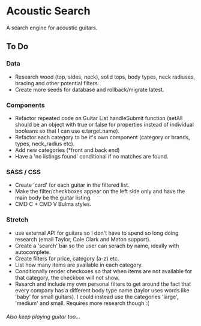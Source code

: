 # Acoustic Search

A search engine for acoustic guitars.


## To Do

### Data
- Research wood (top, sides, neck), solid tops, body types, neck radiuses, bracing and other potential filters.
- Create more seeds for database and rollback/migrate latest.

### Components
- Refactor repeated code on Guitar List handleSubmit function (setAll should be an object with true or false for properties instead of individual booleans so that I can use e.target.name).
- Refactor each category to be it's own component (category or brands, types, neck_radius etc).
- Add new categories (*front and back end)
- Have a 'no listings found' conditional if no matches are found.

###  SASS / CSS
- Create 'card' for each guitar in the filtered list. 
- Make the filter/checkboxes appear on the left side only and have the main body be the guitar listing.
- CMD C + CMD V Bulma styles.

### Stretch 
- use external API for guitars so I don't have to spend so long doing research (email Taylor, Cole Clark and Maton support). 
- Create a 'search' bar so the user can serach by name, ideally with autocomplete.
-  Create filters for price, category (a-z) etc.
-  List how many items are available in each category.
-  Conditionally render checkoxes so that when items are not available for that category, the checkbox will not show.
-  Resarch and include my own personal filters to get around the fact that every company has a different body type name (taylor uses words like 'baby' for small guitars). I could instead use the categories 'large', 'medium' and small. Requires more research though :( 

###### Also keep playing guitar too...
